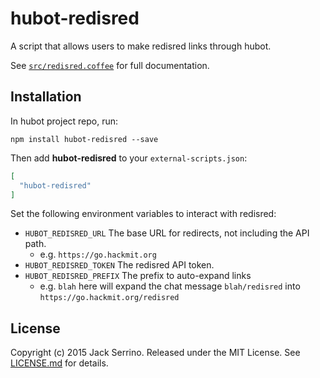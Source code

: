 # hubot-redisred

A script that allows users to make redisred links through hubot.

See [`src/redisred.coffee`][redisred] for full documentation.

## Installation

In hubot project repo, run:

`npm install hubot-redisred --save`

Then add **hubot-redisred** to your `external-scripts.json`:

```json
[
  "hubot-redisred"
]
```

Set the following environment variables to interact with redisred:

- `HUBOT_REDISRED_URL` The base URL for redirects, not including the API path.
  - e.g. `https://go.hackmit.org`
- `HUBOT_REDISRED_TOKEN` The redisred API token.
- `HUBOT_REDISRED_PREFIX` The prefix to auto-expand links
  - e.g. `blah` here will expand the chat message `blah/redisred` into `https://go.hackmit.org/redisred`

## License

Copyright (c) 2015 Jack Serrino. Released under the MIT License. See
[LICENSE.md][license] for details.

[redisred]: src/redisred.coffee
[license]: LICENSE.md
